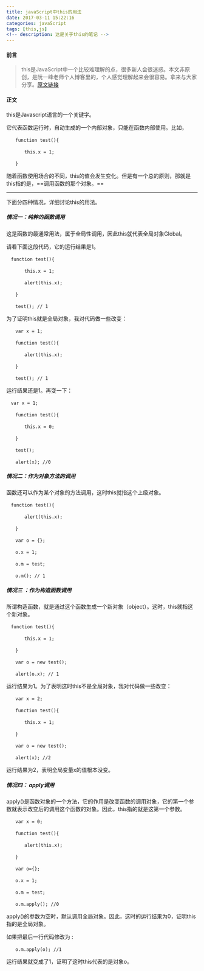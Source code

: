 ```yaml
---
title: javaScript中this的用法
date: 2017-03-11 15:22:16
categories: javaScript
tags: [this,js]
<!-- description: 这是关于this的笔记 -->
---
```

#### 前言
>this是JavaScript中一个比较难理解的点，很多新人会很迷惑。本文非原创，是阮一峰老师个人博客里的，个人感觉理解起来会很容易。拿来与大家分享。[原文链接](http://www.ruanyifeng.com/blog/2010/04/using_this_keyword_in_javascript.html)

<!-- more -->
#### 正文
this是Javascript语言的一个关键字。

它代表函数运行时，自动生成的一个内部对象，只能在函数内部使用。比如，

```
　　function test(){

　　　　this.x = 1;

　　}
```
随着函数使用场合的不同，this的值会发生变化。但是有一个总的原则，那就是this指的是，==调用函数的那个对象。==

---
下面分四种情况，详细讨论this的用法。  
##### 情况一：纯粹的函数调用  
这是函数的最通常用法，属于全局性调用，因此this就代表全局对象Global。

请看下面这段代码，它的运行结果是1。
```
　function test(){

　　　　this.x = 1;

　　　　alert(this.x);

　　}

　　test(); // 1
```
为了证明this就是全局对象，我对代码做一些改变：
```
　　var x = 1;

　　function test(){

　　　　alert(this.x);

　　}

　　test(); // 1
```
运行结果还是1。再变一下：

```
　var x = 1;

　　function test(){

　　　　this.x = 0;

　　}

　　test();

　　alert(x); //0
```
##### 情况二：作为对象方法的调用  
函数还可以作为某个对象的方法调用，这时this就指这个上级对象。

```
　function test(){

　　　　alert(this.x);

　　}

　　var o = {};

　　o.x = 1;

　　o.m = test;

　　o.m(); // 1
```
##### 情况三 ：作为构造函数调用  
所谓构造函数，就是通过这个函数生成一个新对象（object）。这时，this就指这个新对象。
```
　function test(){

　　　　this.x = 1;

　　}

　　var o = new test();

　　alert(o.x); // 1
```
运行结果为1。为了表明这时this不是全局对象，我对代码做一些改变：
```
　　var x = 2;

　　function test(){

　　　　this.x = 1;

　　}

　　var o = new test();

　　alert(x); //2
```
运行结果为2，表明全局变量x的值根本没变。  
##### 情况四： apply调用  
apply()是函数对象的一个方法，它的作用是改变函数的调用对象，它的第一个参数就表示改变后的调用这个函数的对象。因此，this指的就是这第一个参数。  

```
　　var x = 0;

　　function test(){

　　　　alert(this.x);

　　}

　　var o={};

　　o.x = 1;

　　o.m = test;

　　o.m.apply(); //0
```
apply()的参数为空时，默认调用全局对象。因此，这时的运行结果为0，证明this指的是全局对象。

如果把最后一行代码修改为 : 

```
　　o.m.apply(o); //1
```
运行结果就变成了1，证明了这时this代表的是对象o。